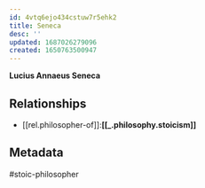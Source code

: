 ```yaml
---
id: 4vtq6ejo434cstuw7r5ehk2
title: Seneca
desc: ''
updated: 1687026279096
created: 1650763500947
---
```


**Lucius Annaeus Seneca**

## Relationships
- [[rel.philosopher-of]]:**[[_.philosophy.stoicism]]**

## Metadata
#stoic-philosopher
